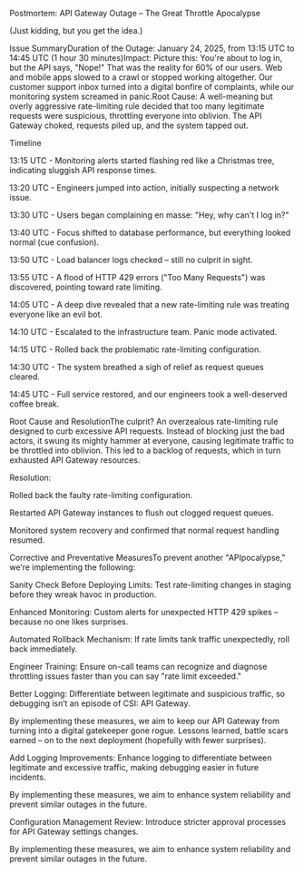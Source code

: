 

Postmortem: API Gateway Outage – The Great Throttle Apocalypse

(Just kidding, but you get the idea.)

Issue SummaryDuration of the Outage: January 24, 2025, from 13:15 UTC to 14:45 UTC (1 hour 30 minutes)Impact: Picture this: You're about to log in, but the API says, "Nope!" That was the reality for 60% of our users. Web and mobile apps slowed to a crawl or stopped working altogether. Our customer support inbox turned into a digital bonfire of complaints, while our monitoring system screamed in panic.Root Cause: A well-meaning but overly aggressive rate-limiting rule decided that too many legitimate requests were suspicious, throttling everyone into oblivion. The API Gateway choked, requests piled up, and the system tapped out.

Timeline

13:15 UTC - Monitoring alerts started flashing red like a Christmas tree, indicating sluggish API response times.

13:20 UTC - Engineers jumped into action, initially suspecting a network issue.

13:30 UTC - Users began complaining en masse: "Hey, why can't I log in?"

13:40 UTC - Focus shifted to database performance, but everything looked normal (cue confusion).

13:50 UTC - Load balancer logs checked – still no culprit in sight.

13:55 UTC - A flood of HTTP 429 errors ("Too Many Requests") was discovered, pointing toward rate limiting.

14:05 UTC - A deep dive revealed that a new rate-limiting rule was treating everyone like an evil bot.

14:10 UTC - Escalated to the infrastructure team. Panic mode activated.

14:15 UTC - Rolled back the problematic rate-limiting configuration.

14:30 UTC - The system breathed a sigh of relief as request queues cleared.

14:45 UTC - Full service restored, and our engineers took a well-deserved coffee break.

Root Cause and ResolutionThe culprit? An overzealous rate-limiting rule designed to curb excessive API requests. Instead of blocking just the bad actors, it swung its mighty hammer at everyone, causing legitimate traffic to be throttled into oblivion. This led to a backlog of requests, which in turn exhausted API Gateway resources.

Resolution:

Rolled back the faulty rate-limiting configuration.

Restarted API Gateway instances to flush out clogged request queues.

Monitored system recovery and confirmed that normal request handling resumed.

Corrective and Preventative MeasuresTo prevent another "APIpocalypse," we’re implementing the following:

Sanity Check Before Deploying Limits: Test rate-limiting changes in staging before they wreak havoc in production.

Enhanced Monitoring: Custom alerts for unexpected HTTP 429 spikes – because no one likes surprises.

Automated Rollback Mechanism: If rate limits tank traffic unexpectedly, roll back immediately.

Engineer Training: Ensure on-call teams can recognize and diagnose throttling issues faster than you can say "rate limit exceeded."

Better Logging: Differentiate between legitimate and suspicious traffic, so debugging isn’t an episode of CSI: API Gateway.

By implementing these measures, we aim to keep our API Gateway from turning into a digital gatekeeper gone rogue. Lessons learned, battle scars earned – on to the next deployment (hopefully with fewer surprises).

Add Logging Improvements: Enhance logging to differentiate between legitimate and excessive traffic, making debugging easier in future incidents.

By implementing these measures, we aim to enhance system reliability and prevent similar outages in the future.

Configuration Management Review: Introduce stricter approval processes for API Gateway settings changes.

By implementing these measures, we aim to enhance system reliability and prevent similar outages in the future.

